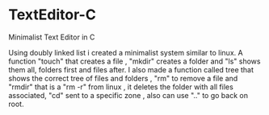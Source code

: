 # TextEditor-C
Minimalist Text Editor in C

Using doubly linked list i created a minimalist system similar to linux.
A function "touch" that creates a file , "mkdir" creates a folder and "ls"
shows them all, folders first and files after. I also made a function called
tree that shows the correct tree of files and folders , "rm" to remove
a file and "rmdir" that is a "rm -r" from linux , it deletes the folder with all
files associated, "cd" sent to a specific zone , also can use ".." to go back on root.
